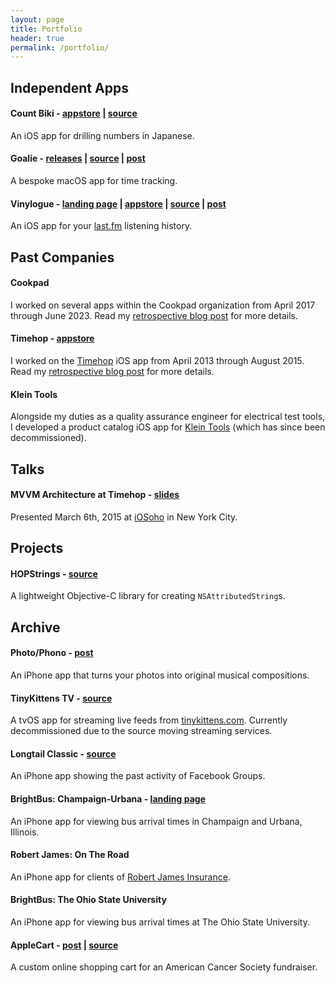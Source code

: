 ```yaml
---
layout: page
title: Portfolio
header: true
permalink: /portfolio/
---
```


## Independent Apps

#### Count Biki - [appstore](https://apps.apple.com/us/app/count-biki/id6463796779) | [source](https://github.com/twocentstudios/count-biki)

An iOS app for drilling numbers in Japanese.

#### Goalie - [releases](https://github.com/twocentstudios/goalie/releases) | [source](https://github.com/twocentstudios/goalie) | [post](/2023/10/20/goalie-time-tracking-macos/)

A bespoke macOS app for time tracking.

#### Vinylogue - [landing page](/apps/vinylogue) | [appstore](http://itunes.apple.com/us/app/vinylogue-for-last.fm/id617471119?ls=1&mt=8) | [source](https://github.com/twocentstudios/vinylogue) | [post](/2013/04/03/the-making-of-vinylogue/)

An iOS app for your [last.fm](https://last.fm) listening history.

## Past Companies

#### Cookpad

I worked on several apps within the Cookpad organization from April 2017 through June 2023. Read my [retrospective blog post](/2023/10/18/cookpad-retrospective/) for more details.

#### Timehop - [appstore](https://itunes.apple.com/us/app/timehop/id569077959?mt=8)

I worked on the [Timehop](https://timehop.com) iOS app from April 2013 through August 2015. Read my [retrospective blog post](/2015/11/03/timehop-a-retrospective/) for more details.

#### Klein Tools

Alongside my duties as a quality assurance engineer for electrical test tools, I developed a product catalog iOS app for [Klein Tools](https://kleintools.com) (which has since been decommissioned).

## Talks

#### MVVM Architecture at Timehop - [slides](https://speakerdeck.com/twocentstudios/mvvm-architecture-at-timehop)

Presented March 6th, 2015 at [iOSoho](https://www.meetup.com/iOSoho/) in New York City.

## Projects

#### HOPStrings - [source](https://github.com/timehop/HOPStrings)

A lightweight Objective-C library for creating `NSAttributedString`s.

## Archive

#### Photo/Phono - [post](/2017/02/24/photo-phono-your-photos-as-music/)

An iPhone app that turns your photos into original musical compositions.

#### TinyKittens TV - [source](https://github.com/twocentstudios/tinykittenstv)

A tvOS app for streaming live feeds from [tinykittens.com](https://tinykittens.com). Currently decommissioned due to the source moving streaming services.

#### Longtail Classic - [source](https://github.com/twocentstudios/longtail)

An iPhone app showing the past activity of Facebook Groups.

#### BrightBus: Champaign-Urbana - [landing page](/apps/brightbuscu)

An iPhone app for viewing bus arrival times in Champaign and Urbana, Illinois.

#### Robert James: On The Road

An iPhone app for clients of [Robert James Insurance](https://www.robertjamesinsurance.com/).

#### BrightBus: The Ohio State University

An iPhone app for viewing bus arrival times at The Ohio State University.

#### AppleCart - [post](/2012/09/18/applecart-my-first-production-rails-app/) | [source](https://github.com/twocentstudios/applecart)

A custom online shopping cart for an American Cancer Society fundraiser.
